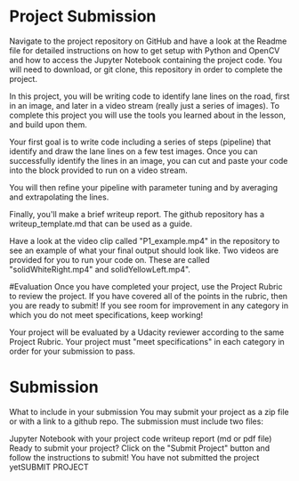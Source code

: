 # Project Submission

Navigate to the project repository on GitHub and have a look at the Readme file for detailed instructions on how to get setup with Python and OpenCV and how to access the Jupyter Notebook containing the project code. You will need to download, or git clone, this repository in order to complete the project.

In this project, you will be writing code to identify lane lines on the road, first in an image, and later in a video stream (really just a series of images). To complete this project you will use the tools you learned about in the lesson, and build upon them.

Your first goal is to write code including a series of steps (pipeline) that identify and draw the lane lines on a few test images. Once you can successfully identify the lines in an image, you can cut and paste your code into the block provided to run on a video stream.

You will then refine your pipeline with parameter tuning and by averaging and extrapolating the lines.

Finally, you'll make a brief writeup report. The github repository has a writeup_template.md that can be used as a guide.

Have a look at the video clip called "P1_example.mp4" in the repository to see an example of what your final output should look like. Two videos are provided for you to run your code on. These are called "solidWhiteRight.mp4" and solidYellowLeft.mp4".

#Evaluation
Once you have completed your project, use the Project Rubric to review the project. If you have covered all of the points in the rubric, then you are ready to submit! If you see room for improvement in any category in which you do not meet specifications, keep working!

Your project will be evaluated by a Udacity reviewer according to the same Project Rubric. Your project must "meet specifications" in each category in order for your submission to pass.

# Submission
What to include in your submission
You may submit your project as a zip file or with a link to a github repo. The submission must include two files:

Jupyter Notebook with your project code
writeup report (md or pdf file)
Ready to submit your project?
Click on the "Submit Project" button and follow the instructions to submit!
You have not submitted the project yetSUBMIT PROJECT

